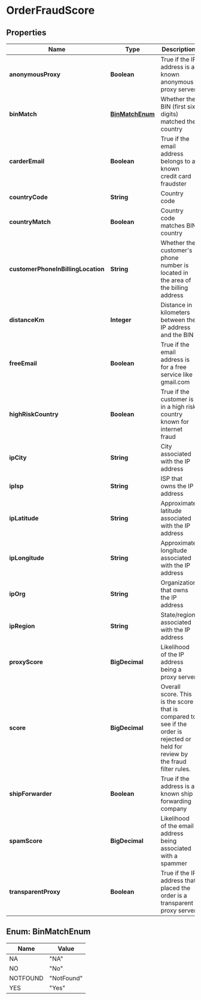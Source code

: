 

# OrderFraudScore


## Properties

| Name | Type | Description | Notes |
|------------ | ------------- | ------------- | -------------|
|**anonymousProxy** | **Boolean** | True if the IP address is a known anonymous proxy server |  [optional] |
|**binMatch** | [**BinMatchEnum**](#BinMatchEnum) | Whether the BIN (first six digits) matched the country |  [optional] |
|**carderEmail** | **Boolean** | True if the email address belongs to a known credit card fraudster |  [optional] |
|**countryCode** | **String** | Country code |  [optional] |
|**countryMatch** | **Boolean** | Country code matches BIN country |  [optional] |
|**customerPhoneInBillingLocation** | **String** | Whether the customer&#39;s phone number is located in the area of the billing address |  [optional] |
|**distanceKm** | **Integer** | Distance in kilometers between the IP address and the BIN |  [optional] |
|**freeEmail** | **Boolean** | True if the email address is for a free service like gmail.com |  [optional] |
|**highRiskCountry** | **Boolean** | True if the customer is in a high risk country known for internet fraud |  [optional] |
|**ipCity** | **String** | City associated with the IP address |  [optional] |
|**ipIsp** | **String** | ISP that owns the IP address |  [optional] |
|**ipLatitude** | **String** | Approximate latitude associated with the IP address |  [optional] |
|**ipLongitude** | **String** | Approximate longitude associated with the IP address |  [optional] |
|**ipOrg** | **String** | Organization that owns the IP address |  [optional] |
|**ipRegion** | **String** | State/region associated with the IP address |  [optional] |
|**proxyScore** | **BigDecimal** | Likelihood of the IP address being a proxy server |  [optional] |
|**score** | **BigDecimal** | Overall score.  This is the score that is compared to see if the order is rejected or held for review by the fraud filter rules. |  [optional] |
|**shipForwarder** | **Boolean** | True if the address is a known ship forwarding company |  [optional] |
|**spamScore** | **BigDecimal** | Likelihood of the email address being associated with a spammer |  [optional] |
|**transparentProxy** | **Boolean** | True if the IP address that placed the order is a transparent proxy server |  [optional] |



## Enum: BinMatchEnum

| Name | Value |
|---- | -----|
| NA | &quot;NA&quot; |
| NO | &quot;No&quot; |
| NOTFOUND | &quot;NotFound&quot; |
| YES | &quot;Yes&quot; |



